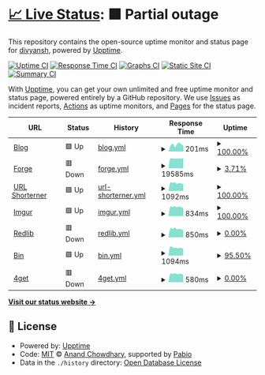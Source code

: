 # [📈 Live Status](https://status.dpi0.cloud): <!--live status--> **🟧 Partial outage**

This repository contains the open-source uptime monitor and status page for [divyansh](dpi0.cloud), powered by [Upptime](https://github.com/upptime/upptime).

[![Uptime CI](https://github.com/dpi0/status/workflows/Uptime%20CI/badge.svg)](https://github.com/dpi0/status/actions?query=workflow%3A%22Uptime+CI%22)
[![Response Time CI](https://github.com/dpi0/status/workflows/Response%20Time%20CI/badge.svg)](https://github.com/dpi0/status/actions?query=workflow%3A%22Response+Time+CI%22)
[![Graphs CI](https://github.com/dpi0/status/workflows/Graphs%20CI/badge.svg)](https://github.com/dpi0/status/actions?query=workflow%3A%22Graphs+CI%22)
[![Static Site CI](https://github.com/dpi0/status/workflows/Static%20Site%20CI/badge.svg)](https://github.com/dpi0/status/actions?query=workflow%3A%22Static+Site+CI%22)
[![Summary CI](https://github.com/dpi0/status/workflows/Summary%20CI/badge.svg)](https://github.com/dpi0/status/actions?query=workflow%3A%22Summary+CI%22)

With [Upptime](https://upptime.js.org), you can get your own unlimited and free uptime monitor and status page, powered entirely by a GitHub repository. We use [Issues](https://github.com/dpi0/status/issues) as incident reports, [Actions](https://github.com/dpi0/status/actions) as uptime monitors, and [Pages](https://status.dpi0.cloud) for the status page.

<!--start: status pages-->
<!-- This summary is generated by Upptime (https://github.com/upptime/upptime) -->
<!-- Do not edit this manually, your changes will be overwritten -->
<!-- prettier-ignore -->
| URL | Status | History | Response Time | Uptime |
| --- | ------ | ------- | ------------- | ------ |
| <img alt="" src="https://icons.duckduckgo.com/ip3/dpi0.cloud.ico" height="13"> [Blog](https://dpi0.cloud) | 🟩 Up | [blog.yml](https://github.com/dpi0/status/commits/HEAD/history/blog.yml) | <details><summary><img alt="Response time graph" src="./graphs/blog/response-time-week.png" height="20"> 201ms</summary><br><a href="https://status.dpi0.cloud/history/blog"><img alt="Response time 186" src="https://img.shields.io/endpoint?url=https%3A%2F%2Fraw.githubusercontent.com%2Fdpi0%2Fstatus%2FHEAD%2Fapi%2Fblog%2Fresponse-time.json"></a><br><a href="https://status.dpi0.cloud/history/blog"><img alt="24-hour response time 174" src="https://img.shields.io/endpoint?url=https%3A%2F%2Fraw.githubusercontent.com%2Fdpi0%2Fstatus%2FHEAD%2Fapi%2Fblog%2Fresponse-time-day.json"></a><br><a href="https://status.dpi0.cloud/history/blog"><img alt="7-day response time 201" src="https://img.shields.io/endpoint?url=https%3A%2F%2Fraw.githubusercontent.com%2Fdpi0%2Fstatus%2FHEAD%2Fapi%2Fblog%2Fresponse-time-week.json"></a><br><a href="https://status.dpi0.cloud/history/blog"><img alt="30-day response time 186" src="https://img.shields.io/endpoint?url=https%3A%2F%2Fraw.githubusercontent.com%2Fdpi0%2Fstatus%2FHEAD%2Fapi%2Fblog%2Fresponse-time-month.json"></a><br><a href="https://status.dpi0.cloud/history/blog"><img alt="1-year response time 186" src="https://img.shields.io/endpoint?url=https%3A%2F%2Fraw.githubusercontent.com%2Fdpi0%2Fstatus%2FHEAD%2Fapi%2Fblog%2Fresponse-time-year.json"></a></details> | <details><summary><a href="https://status.dpi0.cloud/history/blog">100.00%</a></summary><a href="https://status.dpi0.cloud/history/blog"><img alt="All-time uptime 100.00%" src="https://img.shields.io/endpoint?url=https%3A%2F%2Fraw.githubusercontent.com%2Fdpi0%2Fstatus%2FHEAD%2Fapi%2Fblog%2Fuptime.json"></a><br><a href="https://status.dpi0.cloud/history/blog"><img alt="24-hour uptime 100.00%" src="https://img.shields.io/endpoint?url=https%3A%2F%2Fraw.githubusercontent.com%2Fdpi0%2Fstatus%2FHEAD%2Fapi%2Fblog%2Fuptime-day.json"></a><br><a href="https://status.dpi0.cloud/history/blog"><img alt="7-day uptime 100.00%" src="https://img.shields.io/endpoint?url=https%3A%2F%2Fraw.githubusercontent.com%2Fdpi0%2Fstatus%2FHEAD%2Fapi%2Fblog%2Fuptime-week.json"></a><br><a href="https://status.dpi0.cloud/history/blog"><img alt="30-day uptime 100.00%" src="https://img.shields.io/endpoint?url=https%3A%2F%2Fraw.githubusercontent.com%2Fdpi0%2Fstatus%2FHEAD%2Fapi%2Fblog%2Fuptime-month.json"></a><br><a href="https://status.dpi0.cloud/history/blog"><img alt="1-year uptime 100.00%" src="https://img.shields.io/endpoint?url=https%3A%2F%2Fraw.githubusercontent.com%2Fdpi0%2Fstatus%2FHEAD%2Fapi%2Fblog%2Fuptime-year.json"></a></details>
| <img alt="" src="https://icons.duckduckgo.com/ip3/git.dpi0.cloud.ico" height="13"> [Forge](https://git.dpi0.cloud) | 🟥 Down | [forge.yml](https://github.com/dpi0/status/commits/HEAD/history/forge.yml) | <details><summary><img alt="Response time graph" src="./graphs/forge/response-time-week.png" height="20"> 19585ms</summary><br><a href="https://status.dpi0.cloud/history/forge"><img alt="Response time 6108" src="https://img.shields.io/endpoint?url=https%3A%2F%2Fraw.githubusercontent.com%2Fdpi0%2Fstatus%2FHEAD%2Fapi%2Fforge%2Fresponse-time.json"></a><br><a href="https://status.dpi0.cloud/history/forge"><img alt="24-hour response time 19758" src="https://img.shields.io/endpoint?url=https%3A%2F%2Fraw.githubusercontent.com%2Fdpi0%2Fstatus%2FHEAD%2Fapi%2Fforge%2Fresponse-time-day.json"></a><br><a href="https://status.dpi0.cloud/history/forge"><img alt="7-day response time 19585" src="https://img.shields.io/endpoint?url=https%3A%2F%2Fraw.githubusercontent.com%2Fdpi0%2Fstatus%2FHEAD%2Fapi%2Fforge%2Fresponse-time-week.json"></a><br><a href="https://status.dpi0.cloud/history/forge"><img alt="30-day response time 6108" src="https://img.shields.io/endpoint?url=https%3A%2F%2Fraw.githubusercontent.com%2Fdpi0%2Fstatus%2FHEAD%2Fapi%2Fforge%2Fresponse-time-month.json"></a><br><a href="https://status.dpi0.cloud/history/forge"><img alt="1-year response time 6108" src="https://img.shields.io/endpoint?url=https%3A%2F%2Fraw.githubusercontent.com%2Fdpi0%2Fstatus%2FHEAD%2Fapi%2Fforge%2Fresponse-time-year.json"></a></details> | <details><summary><a href="https://status.dpi0.cloud/history/forge">3.71%</a></summary><a href="https://status.dpi0.cloud/history/forge"><img alt="All-time uptime 55.76%" src="https://img.shields.io/endpoint?url=https%3A%2F%2Fraw.githubusercontent.com%2Fdpi0%2Fstatus%2FHEAD%2Fapi%2Fforge%2Fuptime.json"></a><br><a href="https://status.dpi0.cloud/history/forge"><img alt="24-hour uptime 0.00%" src="https://img.shields.io/endpoint?url=https%3A%2F%2Fraw.githubusercontent.com%2Fdpi0%2Fstatus%2FHEAD%2Fapi%2Fforge%2Fuptime-day.json"></a><br><a href="https://status.dpi0.cloud/history/forge"><img alt="7-day uptime 3.71%" src="https://img.shields.io/endpoint?url=https%3A%2F%2Fraw.githubusercontent.com%2Fdpi0%2Fstatus%2FHEAD%2Fapi%2Fforge%2Fuptime-week.json"></a><br><a href="https://status.dpi0.cloud/history/forge"><img alt="30-day uptime 55.76%" src="https://img.shields.io/endpoint?url=https%3A%2F%2Fraw.githubusercontent.com%2Fdpi0%2Fstatus%2FHEAD%2Fapi%2Fforge%2Fuptime-month.json"></a><br><a href="https://status.dpi0.cloud/history/forge"><img alt="1-year uptime 55.76%" src="https://img.shields.io/endpoint?url=https%3A%2F%2Fraw.githubusercontent.com%2Fdpi0%2Fstatus%2FHEAD%2Fapi%2Fforge%2Fuptime-year.json"></a></details>
| <img alt="" src="https://icons.duckduckgo.com/ip3/k.dpi0.cloud.ico" height="13"> [URL Shorterner](https://k.dpi0.cloud) | 🟩 Up | [url-shorterner.yml](https://github.com/dpi0/status/commits/HEAD/history/url-shorterner.yml) | <details><summary><img alt="Response time graph" src="./graphs/url-shorterner/response-time-week.png" height="20"> 1092ms</summary><br><a href="https://status.dpi0.cloud/history/url-shorterner"><img alt="Response time 1073" src="https://img.shields.io/endpoint?url=https%3A%2F%2Fraw.githubusercontent.com%2Fdpi0%2Fstatus%2FHEAD%2Fapi%2Furl-shorterner%2Fresponse-time.json"></a><br><a href="https://status.dpi0.cloud/history/url-shorterner"><img alt="24-hour response time 938" src="https://img.shields.io/endpoint?url=https%3A%2F%2Fraw.githubusercontent.com%2Fdpi0%2Fstatus%2FHEAD%2Fapi%2Furl-shorterner%2Fresponse-time-day.json"></a><br><a href="https://status.dpi0.cloud/history/url-shorterner"><img alt="7-day response time 1092" src="https://img.shields.io/endpoint?url=https%3A%2F%2Fraw.githubusercontent.com%2Fdpi0%2Fstatus%2FHEAD%2Fapi%2Furl-shorterner%2Fresponse-time-week.json"></a><br><a href="https://status.dpi0.cloud/history/url-shorterner"><img alt="30-day response time 1073" src="https://img.shields.io/endpoint?url=https%3A%2F%2Fraw.githubusercontent.com%2Fdpi0%2Fstatus%2FHEAD%2Fapi%2Furl-shorterner%2Fresponse-time-month.json"></a><br><a href="https://status.dpi0.cloud/history/url-shorterner"><img alt="1-year response time 1073" src="https://img.shields.io/endpoint?url=https%3A%2F%2Fraw.githubusercontent.com%2Fdpi0%2Fstatus%2FHEAD%2Fapi%2Furl-shorterner%2Fresponse-time-year.json"></a></details> | <details><summary><a href="https://status.dpi0.cloud/history/url-shorterner">100.00%</a></summary><a href="https://status.dpi0.cloud/history/url-shorterner"><img alt="All-time uptime 97.48%" src="https://img.shields.io/endpoint?url=https%3A%2F%2Fraw.githubusercontent.com%2Fdpi0%2Fstatus%2FHEAD%2Fapi%2Furl-shorterner%2Fuptime.json"></a><br><a href="https://status.dpi0.cloud/history/url-shorterner"><img alt="24-hour uptime 100.00%" src="https://img.shields.io/endpoint?url=https%3A%2F%2Fraw.githubusercontent.com%2Fdpi0%2Fstatus%2FHEAD%2Fapi%2Furl-shorterner%2Fuptime-day.json"></a><br><a href="https://status.dpi0.cloud/history/url-shorterner"><img alt="7-day uptime 100.00%" src="https://img.shields.io/endpoint?url=https%3A%2F%2Fraw.githubusercontent.com%2Fdpi0%2Fstatus%2FHEAD%2Fapi%2Furl-shorterner%2Fuptime-week.json"></a><br><a href="https://status.dpi0.cloud/history/url-shorterner"><img alt="30-day uptime 97.48%" src="https://img.shields.io/endpoint?url=https%3A%2F%2Fraw.githubusercontent.com%2Fdpi0%2Fstatus%2FHEAD%2Fapi%2Furl-shorterner%2Fuptime-month.json"></a><br><a href="https://status.dpi0.cloud/history/url-shorterner"><img alt="1-year uptime 97.48%" src="https://img.shields.io/endpoint?url=https%3A%2F%2Fraw.githubusercontent.com%2Fdpi0%2Fstatus%2FHEAD%2Fapi%2Furl-shorterner%2Fuptime-year.json"></a></details>
| <img alt="" src="https://icons.duckduckgo.com/ip3/img.dpi0.cloud.ico" height="13"> [Imgur](https://img.dpi0.cloud) | 🟩 Up | [imgur.yml](https://github.com/dpi0/status/commits/HEAD/history/imgur.yml) | <details><summary><img alt="Response time graph" src="./graphs/imgur/response-time-week.png" height="20"> 834ms</summary><br><a href="https://status.dpi0.cloud/history/imgur"><img alt="Response time 822" src="https://img.shields.io/endpoint?url=https%3A%2F%2Fraw.githubusercontent.com%2Fdpi0%2Fstatus%2FHEAD%2Fapi%2Fimgur%2Fresponse-time.json"></a><br><a href="https://status.dpi0.cloud/history/imgur"><img alt="24-hour response time 740" src="https://img.shields.io/endpoint?url=https%3A%2F%2Fraw.githubusercontent.com%2Fdpi0%2Fstatus%2FHEAD%2Fapi%2Fimgur%2Fresponse-time-day.json"></a><br><a href="https://status.dpi0.cloud/history/imgur"><img alt="7-day response time 834" src="https://img.shields.io/endpoint?url=https%3A%2F%2Fraw.githubusercontent.com%2Fdpi0%2Fstatus%2FHEAD%2Fapi%2Fimgur%2Fresponse-time-week.json"></a><br><a href="https://status.dpi0.cloud/history/imgur"><img alt="30-day response time 822" src="https://img.shields.io/endpoint?url=https%3A%2F%2Fraw.githubusercontent.com%2Fdpi0%2Fstatus%2FHEAD%2Fapi%2Fimgur%2Fresponse-time-month.json"></a><br><a href="https://status.dpi0.cloud/history/imgur"><img alt="1-year response time 822" src="https://img.shields.io/endpoint?url=https%3A%2F%2Fraw.githubusercontent.com%2Fdpi0%2Fstatus%2FHEAD%2Fapi%2Fimgur%2Fresponse-time-year.json"></a></details> | <details><summary><a href="https://status.dpi0.cloud/history/imgur">100.00%</a></summary><a href="https://status.dpi0.cloud/history/imgur"><img alt="All-time uptime 81.84%" src="https://img.shields.io/endpoint?url=https%3A%2F%2Fraw.githubusercontent.com%2Fdpi0%2Fstatus%2FHEAD%2Fapi%2Fimgur%2Fuptime.json"></a><br><a href="https://status.dpi0.cloud/history/imgur"><img alt="24-hour uptime 100.00%" src="https://img.shields.io/endpoint?url=https%3A%2F%2Fraw.githubusercontent.com%2Fdpi0%2Fstatus%2FHEAD%2Fapi%2Fimgur%2Fuptime-day.json"></a><br><a href="https://status.dpi0.cloud/history/imgur"><img alt="7-day uptime 100.00%" src="https://img.shields.io/endpoint?url=https%3A%2F%2Fraw.githubusercontent.com%2Fdpi0%2Fstatus%2FHEAD%2Fapi%2Fimgur%2Fuptime-week.json"></a><br><a href="https://status.dpi0.cloud/history/imgur"><img alt="30-day uptime 81.84%" src="https://img.shields.io/endpoint?url=https%3A%2F%2Fraw.githubusercontent.com%2Fdpi0%2Fstatus%2FHEAD%2Fapi%2Fimgur%2Fuptime-month.json"></a><br><a href="https://status.dpi0.cloud/history/imgur"><img alt="1-year uptime 81.84%" src="https://img.shields.io/endpoint?url=https%3A%2F%2Fraw.githubusercontent.com%2Fdpi0%2Fstatus%2FHEAD%2Fapi%2Fimgur%2Fuptime-year.json"></a></details>
| <img alt="" src="https://icons.duckduckgo.com/ip3/red.dpi0.cloud.ico" height="13"> [Redlib](https://red.dpi0.cloud) | 🟥 Down | [redlib.yml](https://github.com/dpi0/status/commits/HEAD/history/redlib.yml) | <details><summary><img alt="Response time graph" src="./graphs/redlib/response-time-week.png" height="20"> 850ms</summary><br><a href="https://status.dpi0.cloud/history/redlib"><img alt="Response time 1467" src="https://img.shields.io/endpoint?url=https%3A%2F%2Fraw.githubusercontent.com%2Fdpi0%2Fstatus%2FHEAD%2Fapi%2Fredlib%2Fresponse-time.json"></a><br><a href="https://status.dpi0.cloud/history/redlib"><img alt="24-hour response time 729" src="https://img.shields.io/endpoint?url=https%3A%2F%2Fraw.githubusercontent.com%2Fdpi0%2Fstatus%2FHEAD%2Fapi%2Fredlib%2Fresponse-time-day.json"></a><br><a href="https://status.dpi0.cloud/history/redlib"><img alt="7-day response time 850" src="https://img.shields.io/endpoint?url=https%3A%2F%2Fraw.githubusercontent.com%2Fdpi0%2Fstatus%2FHEAD%2Fapi%2Fredlib%2Fresponse-time-week.json"></a><br><a href="https://status.dpi0.cloud/history/redlib"><img alt="30-day response time 1467" src="https://img.shields.io/endpoint?url=https%3A%2F%2Fraw.githubusercontent.com%2Fdpi0%2Fstatus%2FHEAD%2Fapi%2Fredlib%2Fresponse-time-month.json"></a><br><a href="https://status.dpi0.cloud/history/redlib"><img alt="1-year response time 1467" src="https://img.shields.io/endpoint?url=https%3A%2F%2Fraw.githubusercontent.com%2Fdpi0%2Fstatus%2FHEAD%2Fapi%2Fredlib%2Fresponse-time-year.json"></a></details> | <details><summary><a href="https://status.dpi0.cloud/history/redlib">0.00%</a></summary><a href="https://status.dpi0.cloud/history/redlib"><img alt="All-time uptime 33.09%" src="https://img.shields.io/endpoint?url=https%3A%2F%2Fraw.githubusercontent.com%2Fdpi0%2Fstatus%2FHEAD%2Fapi%2Fredlib%2Fuptime.json"></a><br><a href="https://status.dpi0.cloud/history/redlib"><img alt="24-hour uptime 0.00%" src="https://img.shields.io/endpoint?url=https%3A%2F%2Fraw.githubusercontent.com%2Fdpi0%2Fstatus%2FHEAD%2Fapi%2Fredlib%2Fuptime-day.json"></a><br><a href="https://status.dpi0.cloud/history/redlib"><img alt="7-day uptime 0.00%" src="https://img.shields.io/endpoint?url=https%3A%2F%2Fraw.githubusercontent.com%2Fdpi0%2Fstatus%2FHEAD%2Fapi%2Fredlib%2Fuptime-week.json"></a><br><a href="https://status.dpi0.cloud/history/redlib"><img alt="30-day uptime 33.09%" src="https://img.shields.io/endpoint?url=https%3A%2F%2Fraw.githubusercontent.com%2Fdpi0%2Fstatus%2FHEAD%2Fapi%2Fredlib%2Fuptime-month.json"></a><br><a href="https://status.dpi0.cloud/history/redlib"><img alt="1-year uptime 33.09%" src="https://img.shields.io/endpoint?url=https%3A%2F%2Fraw.githubusercontent.com%2Fdpi0%2Fstatus%2FHEAD%2Fapi%2Fredlib%2Fuptime-year.json"></a></details>
| <img alt="" src="https://icons.duckduckgo.com/ip3/bin.dpi0.cloud.ico" height="13"> [Bin](https://bin.dpi0.cloud) | 🟩 Up | [bin.yml](https://github.com/dpi0/status/commits/HEAD/history/bin.yml) | <details><summary><img alt="Response time graph" src="./graphs/bin/response-time-week.png" height="20"> 1094ms</summary><br><a href="https://status.dpi0.cloud/history/bin"><img alt="Response time 1013" src="https://img.shields.io/endpoint?url=https%3A%2F%2Fraw.githubusercontent.com%2Fdpi0%2Fstatus%2FHEAD%2Fapi%2Fbin%2Fresponse-time.json"></a><br><a href="https://status.dpi0.cloud/history/bin"><img alt="24-hour response time 936" src="https://img.shields.io/endpoint?url=https%3A%2F%2Fraw.githubusercontent.com%2Fdpi0%2Fstatus%2FHEAD%2Fapi%2Fbin%2Fresponse-time-day.json"></a><br><a href="https://status.dpi0.cloud/history/bin"><img alt="7-day response time 1094" src="https://img.shields.io/endpoint?url=https%3A%2F%2Fraw.githubusercontent.com%2Fdpi0%2Fstatus%2FHEAD%2Fapi%2Fbin%2Fresponse-time-week.json"></a><br><a href="https://status.dpi0.cloud/history/bin"><img alt="30-day response time 1013" src="https://img.shields.io/endpoint?url=https%3A%2F%2Fraw.githubusercontent.com%2Fdpi0%2Fstatus%2FHEAD%2Fapi%2Fbin%2Fresponse-time-month.json"></a><br><a href="https://status.dpi0.cloud/history/bin"><img alt="1-year response time 1013" src="https://img.shields.io/endpoint?url=https%3A%2F%2Fraw.githubusercontent.com%2Fdpi0%2Fstatus%2FHEAD%2Fapi%2Fbin%2Fresponse-time-year.json"></a></details> | <details><summary><a href="https://status.dpi0.cloud/history/bin">95.50%</a></summary><a href="https://status.dpi0.cloud/history/bin"><img alt="All-time uptime 91.28%" src="https://img.shields.io/endpoint?url=https%3A%2F%2Fraw.githubusercontent.com%2Fdpi0%2Fstatus%2FHEAD%2Fapi%2Fbin%2Fuptime.json"></a><br><a href="https://status.dpi0.cloud/history/bin"><img alt="24-hour uptime 100.00%" src="https://img.shields.io/endpoint?url=https%3A%2F%2Fraw.githubusercontent.com%2Fdpi0%2Fstatus%2FHEAD%2Fapi%2Fbin%2Fuptime-day.json"></a><br><a href="https://status.dpi0.cloud/history/bin"><img alt="7-day uptime 95.50%" src="https://img.shields.io/endpoint?url=https%3A%2F%2Fraw.githubusercontent.com%2Fdpi0%2Fstatus%2FHEAD%2Fapi%2Fbin%2Fuptime-week.json"></a><br><a href="https://status.dpi0.cloud/history/bin"><img alt="30-day uptime 91.28%" src="https://img.shields.io/endpoint?url=https%3A%2F%2Fraw.githubusercontent.com%2Fdpi0%2Fstatus%2FHEAD%2Fapi%2Fbin%2Fuptime-month.json"></a><br><a href="https://status.dpi0.cloud/history/bin"><img alt="1-year uptime 91.28%" src="https://img.shields.io/endpoint?url=https%3A%2F%2Fraw.githubusercontent.com%2Fdpi0%2Fstatus%2FHEAD%2Fapi%2Fbin%2Fuptime-year.json"></a></details>
| <img alt="" src="https://icons.duckduckgo.com/ip3/4.dpi0.cloud.ico" height="13"> [4get](https://4.dpi0.cloud) | 🟥 Down | [4get.yml](https://github.com/dpi0/status/commits/HEAD/history/4get.yml) | <details><summary><img alt="Response time graph" src="./graphs/4get/response-time-week.png" height="20"> 580ms</summary><br><a href="https://status.dpi0.cloud/history/4get"><img alt="Response time 640" src="https://img.shields.io/endpoint?url=https%3A%2F%2Fraw.githubusercontent.com%2Fdpi0%2Fstatus%2FHEAD%2Fapi%2F4get%2Fresponse-time.json"></a><br><a href="https://status.dpi0.cloud/history/4get"><img alt="24-hour response time 497" src="https://img.shields.io/endpoint?url=https%3A%2F%2Fraw.githubusercontent.com%2Fdpi0%2Fstatus%2FHEAD%2Fapi%2F4get%2Fresponse-time-day.json"></a><br><a href="https://status.dpi0.cloud/history/4get"><img alt="7-day response time 580" src="https://img.shields.io/endpoint?url=https%3A%2F%2Fraw.githubusercontent.com%2Fdpi0%2Fstatus%2FHEAD%2Fapi%2F4get%2Fresponse-time-week.json"></a><br><a href="https://status.dpi0.cloud/history/4get"><img alt="30-day response time 640" src="https://img.shields.io/endpoint?url=https%3A%2F%2Fraw.githubusercontent.com%2Fdpi0%2Fstatus%2FHEAD%2Fapi%2F4get%2Fresponse-time-month.json"></a><br><a href="https://status.dpi0.cloud/history/4get"><img alt="1-year response time 640" src="https://img.shields.io/endpoint?url=https%3A%2F%2Fraw.githubusercontent.com%2Fdpi0%2Fstatus%2FHEAD%2Fapi%2F4get%2Fresponse-time-year.json"></a></details> | <details><summary><a href="https://status.dpi0.cloud/history/4get">0.00%</a></summary><a href="https://status.dpi0.cloud/history/4get"><img alt="All-time uptime 22.01%" src="https://img.shields.io/endpoint?url=https%3A%2F%2Fraw.githubusercontent.com%2Fdpi0%2Fstatus%2FHEAD%2Fapi%2F4get%2Fuptime.json"></a><br><a href="https://status.dpi0.cloud/history/4get"><img alt="24-hour uptime 0.00%" src="https://img.shields.io/endpoint?url=https%3A%2F%2Fraw.githubusercontent.com%2Fdpi0%2Fstatus%2FHEAD%2Fapi%2F4get%2Fuptime-day.json"></a><br><a href="https://status.dpi0.cloud/history/4get"><img alt="7-day uptime 0.00%" src="https://img.shields.io/endpoint?url=https%3A%2F%2Fraw.githubusercontent.com%2Fdpi0%2Fstatus%2FHEAD%2Fapi%2F4get%2Fuptime-week.json"></a><br><a href="https://status.dpi0.cloud/history/4get"><img alt="30-day uptime 22.01%" src="https://img.shields.io/endpoint?url=https%3A%2F%2Fraw.githubusercontent.com%2Fdpi0%2Fstatus%2FHEAD%2Fapi%2F4get%2Fuptime-month.json"></a><br><a href="https://status.dpi0.cloud/history/4get"><img alt="1-year uptime 22.01%" src="https://img.shields.io/endpoint?url=https%3A%2F%2Fraw.githubusercontent.com%2Fdpi0%2Fstatus%2FHEAD%2Fapi%2F4get%2Fuptime-year.json"></a></details>

<!--end: status pages-->

[**Visit our status website →**](https://status.dpi0.cloud)

## 📄 License

- Powered by: [Upptime](https://github.com/upptime/upptime)
- Code: [MIT](./LICENSE) © [Anand Chowdhary](https://anandchowdhary.com), supported by [Pabio](https://pabio.com)
- Data in the `./history` directory: [Open Database License](https://opendatacommons.org/licenses/odbl/1-0/)
